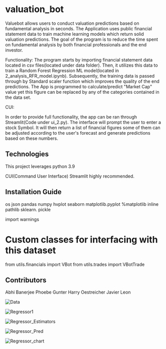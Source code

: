 # valuation_bot

Valuebot allows users to conduct valuation predictions based on fundamental analysis in seconds. 
The Application uses public financial statement data to train machine learning models which return solid valuation  predictions. The goal of the program is to reduce the time spent on fundamental analysis by both financial professionals and the end investor. 
 
Functionality:
The program starts by importing financial statement data located in csv files(located under data folder). Then, it utilizes this data to train a Random Forest Regression ML model(located in 2_analysis_RFR_model.ipynb). Subsequently, the training data is passed through by Standard scaler function which improves the quality of the end predictions. The App is programmed to calculate/predict "Market Cap" value yet this figure can be replaced by any of the categories contained in the data set.  

CUI:

In order to provide full functionality, the app can be ran through Streamlit(Code under ui_2.py). The interface will prompt the user to enter a stock Symbol. It will then return a list of financial figures some of them can be adjusted according to the user's forecast and generate predictions based on these numbers.


## Technologies

This project leverages python 3.9

CUI(Command User Interface) Streamlit highly recommended.  


## Installation Guide

os
json
pandas 
numpy 
hvplot
seaborn
matplotlib.pyplot
%matplotlib inline
pathlib
sklearn.
pickle 

import warnings
# Custom classes for interfacing with this dataset
from utils.financials import VBot
from utils.trades import VBotTrade


## Contributors

Abhi Banerjee
Phoebe Gunter
Harry Oestreicher
Javier Leon


![Data](https://user-images.githubusercontent.com/101846233/179379873-9471d465-12aa-4f86-b702-a0214e47fd99.png)


![Regressor1](https://user-images.githubusercontent.com/101846233/179379844-ab616b11-d825-4941-8116-34bcf690c445.png)



![Regressor_Estimators](https://user-images.githubusercontent.com/101846233/179379779-fbe88eb2-32e7-498f-92f6-570eeeb01f20.png)



![Regressor_Pred](https://user-images.githubusercontent.com/101846233/179379852-8b9f2fed-5eaf-41c2-be90-0d4dce9e3990.png)


![Regressor_chart](https://user-images.githubusercontent.com/101846233/179379862-3fed4ec0-c601-4153-a550-2ce851fd3675.png)



